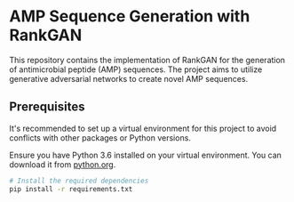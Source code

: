 # AMP Sequence Generation with RankGAN

This repository contains the implementation of RankGAN for the generation of antimicrobial peptide (AMP) sequences. The project aims to utilize generative adversarial networks to create novel AMP sequences.

## Prerequisites

It's recommended to set up a virtual environment for this project to avoid conflicts with other packages or Python versions.

Ensure you have Python 3.6 installed on your virtual environment. You can download it from [python.org](https://www.python.org/downloads/release/python-360/).

```bash
# Install the required dependencies
pip install -r requirements.txt
```


